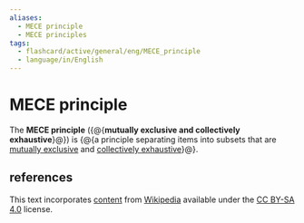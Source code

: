 ```yaml
---
aliases:
  - MECE principle
  - MECE principles
tags:
  - flashcard/active/general/eng/MECE_principle
  - language/in/English
---
```


# MECE principle

The __MECE principle__ ({@{__mutually exclusive and collectively exhaustive__}@}) is {@{a principle separating items into subsets that are [mutually exclusive](mutual%20exclusivity.md) and [collectively exhaustive](collectively%20exhaustive%20events.md)}@}. <!--SR:!2025-02-10,184,310!2025-02-15,179,310-->

## references

This text incorporates [content](https://en.wikipedia.org/wiki/MECE_principle) from [Wikipedia](Wikipedia.md) available under the [CC BY-SA 4.0](https://creativecommons.org/licenses/by-sa/4.0/) license.
